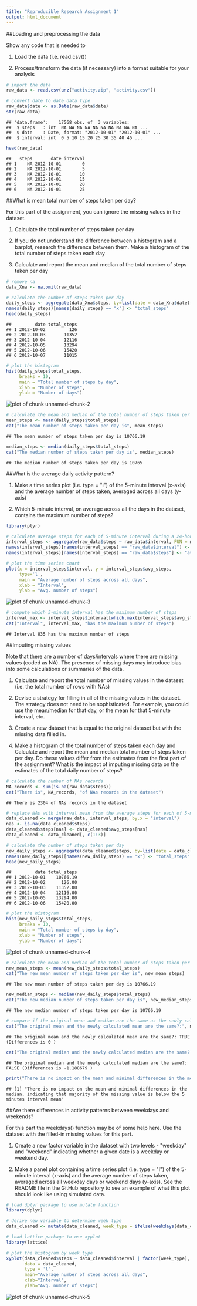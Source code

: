 ```yaml
---
title: "Reproducible Research Assignment 1"
output: html_document
---
```


##Loading and preprocessing the data

Show any code that is needed to

1. Load the data (i.e. read.csv())

2. Process/transform the data (if necessary) into a format suitable for your analysis


```r
# import the data
raw_data <- read.csv(unz("activity.zip", "activity.csv"))

# convert date to date data type
raw_data$date <- as.Date(raw_data$date)
str(raw_data)
```

```
## 'data.frame':	17568 obs. of  3 variables:
##  $ steps   : int  NA NA NA NA NA NA NA NA NA NA ...
##  $ date    : Date, format: "2012-10-01" "2012-10-01" ...
##  $ interval: int  0 5 10 15 20 25 30 35 40 45 ...
```

```r
head(raw_data)
```

```
##   steps       date interval
## 1    NA 2012-10-01        0
## 2    NA 2012-10-01        5
## 3    NA 2012-10-01       10
## 4    NA 2012-10-01       15
## 5    NA 2012-10-01       20
## 6    NA 2012-10-01       25
```

##What is mean total number of steps taken per day?

For this part of the assignment, you can ignore the missing values in the dataset.

1. Calculate the total number of steps taken per day

2. If you do not understand the difference between a histogram and a barplot, research the difference between them. Make a histogram of the total number of steps taken each day

3. Calculate and report the mean and median of the total number of steps taken per day


```r
# remove na
data_Xna <- na.omit(raw_data)

# calculate the number of steps taken per day
daily_steps <- aggregate(data_Xna$steps, by=list(date = data_Xna$date), FUN=sum)
names(daily_steps)[names(daily_steps) == "x"] <- "total_steps"
head(daily_steps)
```

```
##         date total_steps
## 1 2012-10-02         126
## 2 2012-10-03       11352
## 3 2012-10-04       12116
## 4 2012-10-05       13294
## 5 2012-10-06       15420
## 6 2012-10-07       11015
```

```r
# plot the histogram
hist(daily_steps$total_steps, 
     breaks = 10, 
     main = "Total number of steps by day", 
     xlab = "Number of steps", 
     ylab = "Number of days")
```

![plot of chunk unnamed-chunk-2](figure/unnamed-chunk-2-1.png) 

```r
# calculate the mean and median of the total number of steps taken per day
mean_steps <- mean(daily_steps$total_steps)
cat("The mean number of steps taken per day is", mean_steps)
```

```
## The mean number of steps taken per day is 10766.19
```

```r
median_steps <- median(daily_steps$total_steps)
cat("The median number of steps taken per day is", median_steps)
```

```
## The median number of steps taken per day is 10765
```

##What is the average daily activity pattern?

1. Make a time series plot (i.e. type = "l") of the 5-minute interval (x-axis) and the average number of steps taken, averaged across all days (y-axis)

2. Which 5-minute interval, on average across all the days in the dataset, contains the maximum number of steps?


```r
library(plyr)

# calculate average steps for each of 5-minute interval during a 24-hour period
interval_steps <- aggregate(raw_data$steps ~ raw_data$interval, FUN = mean)
names(interval_steps)[names(interval_steps) == "raw_data$interval"] <- "interval"
names(interval_steps)[names(interval_steps) == "raw_data$steps"] <- "avg_steps"

# plot the time series chart
plot(x = interval_steps$interval, y = interval_steps$avg_steps, 
     type='l',
     main = "Average number of steps across all days",
     xlab = "Interval",
     ylab = "Avg. number of steps")
```

![plot of chunk unnamed-chunk-3](figure/unnamed-chunk-3-1.png) 

```r
# compute which 5-minute interval has the maximum number of steps
interval_max <- interval_steps$interval[which.max(interval_steps$avg_steps)]
cat("Interval", interval_max, "has the maximum number of steps")
```

```
## Interval 835 has the maximum number of steps
```

##Imputing missing values

Note that there are a number of days/intervals where there are missing values (coded as NA). The presence of missing days may introduce bias into some calculations or summaries of the data.

1. Calculate and report the total number of missing values in the dataset (i.e. the total number of rows with NAs)

2. Devise a strategy for filling in all of the missing values in the dataset. The strategy does not need to be sophisticated. For example, you could use the mean/median for that day, or the mean for that 5-minute interval, etc.

3. Create a new dataset that is equal to the original dataset but with the missing data filled in.

4. Make a histogram of the total number of steps taken each day and Calculate and report the mean and median total number of steps taken per day. Do these values differ from the estimates from the first part of the assignment? What is the impact of imputing missing data on the estimates of the total daily number of steps?


```r
# calculate the number of NAs records
NA_records <- sum(is.na(raw_data$steps))
cat("There is", NA_records, "of NAs records in the dataset")
```

```
## There is 2304 of NAs records in the dataset
```

```r
# replace NAs with interval mean from the average steps for each of 5-minute interval
data_cleaned <- merge(raw_data, interval_steps, by.x = "interval")
nas <- is.na(data_cleaned$steps)
data_cleaned$steps[nas] <- data_cleaned$avg_steps[nas]
data_cleaned <- data_cleaned[, c(1:3)]

# calculate the number of steps taken per day
new_daily_steps <- aggregate(data_cleaned$steps, by=list(date = data_cleaned$date), FUN=sum)
names(new_daily_steps)[names(new_daily_steps) == "x"] <- "total_steps"
head(new_daily_steps)
```

```
##         date total_steps
## 1 2012-10-01    10766.19
## 2 2012-10-02      126.00
## 3 2012-10-03    11352.00
## 4 2012-10-04    12116.00
## 5 2012-10-05    13294.00
## 6 2012-10-06    15420.00
```

```r
# plot the histogram
hist(new_daily_steps$total_steps,
     breaks = 10, 
     main = "Total number of steps by day",
     xlab = "Number of steps",
     ylab = "Number of days")
```

![plot of chunk unnamed-chunk-4](figure/unnamed-chunk-4-1.png) 

```r
# calculate the mean and median of the total number of steps taken per day
new_mean_steps <- mean(new_daily_steps$total_steps)
cat("The new mean number of steps taken per day is", new_mean_steps)
```

```
## The new mean number of steps taken per day is 10766.19
```

```r
new_median_steps <- median(new_daily_steps$total_steps)
cat("The new median number of steps taken per day is", new_median_steps)
```

```
## The new median number of steps taken per day is 10766.19
```

```r
# compare if the original mean and median are the same as the newly calculated
cat("The original mean and the newly calculated mean are the same?:", mean_steps==new_mean_steps, "(Differences is", mean_steps-new_mean_steps,")")
```

```
## The original mean and the newly calculated mean are the same?: TRUE (Differences is 0 )
```

```r
cat("The original median and the newly calculated median are the same?:", median_steps==new_median_steps, "(Differences is", median_steps-new_median_steps,")")
```

```
## The original median and the newly calculated median are the same?: FALSE (Differences is -1.188679 )
```

```r
print("There is no impact on the mean and minimal differences in the median, indicating that majority of the missing value is below the 5 minutes interval mean")
```

```
## [1] "There is no impact on the mean and minimal differences in the median, indicating that majority of the missing value is below the 5 minutes interval mean"
```

##Are there differences in activity patterns between weekdays and weekends?

For this part the weekdays() function may be of some help here. Use the dataset with the filled-in missing values for this part.

1. Create a new factor variable in the dataset with two levels - "weekday" and "weekend" indicating whether a given date is a weekday or weekend day.

2. Make a panel plot containing a time series plot (i.e. type = "l") of the 5-minute interval (x-axis) and the average number of steps taken, averaged across all weekday days or weekend days (y-axis). See the README file in the GitHub repository to see an example of what this plot should look like using simulated data.


```r
# load dplyr package to use mutate function
library(dplyr)

# derive new variable to determine week type
data_cleaned <- mutate(data_cleaned, week_type = ifelse(weekdays(data_cleaned$date) == "Saturday" | weekdays(data_cleaned$date) == "Sunday", "weekend", "weekday"))

# load lattice package to use xyplot
library(lattice)

# plot the histogram by week type
xyplot(data_cleaned$steps ~ data_cleaned$interval | factor(week_type),
       data = data_cleaned, 
       type = 'l',
       main="Average number of steps across all days",
       xlab="Interval",
       ylab="Avg. number of steps")
```

![plot of chunk unnamed-chunk-5](figure/unnamed-chunk-5-1.png) 

